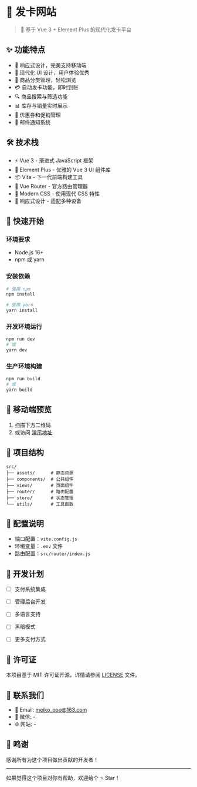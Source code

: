 # 🎫 发卡网站

> 🚀 基于 Vue 3 + Element Plus 的现代化发卡平台

## ✨ 功能特点

- 📱 响应式设计，完美支持移动端
- 🎨 现代化 UI 设计，用户体验优秀
- 🛒 商品分类管理，轻松浏览
- 💳 自动发卡功能，即时到账
- 🔍 商品搜索与筛选功能
- 📊 库存与销量实时展示
- 🌈 优惠券和促销管理
- 📧 邮件通知系统

## 🛠️ 技术栈

- ⚡️ Vue 3 - 渐进式 JavaScript 框架
- 🎨 Element Plus - 优雅的 Vue 3 UI 组件库
- 📦 Vite - 下一代前端构建工具
- 🚦 Vue Router - 官方路由管理器
- 💅 Modern CSS - 使用现代 CSS 特性
- 📱 响应式设计 - 适配多种设备

## 🚀 快速开始

### 环境要求

- Node.js 16+
- npm 或 yarn

### 安装依赖

```bash
# 使用 npm
npm install

# 使用 yarn
yarn install
```

### 开发环境运行

```bash
npm run dev
# 或
yarn dev
```

### 生产环境构建

```bash
npm run build
# 或
yarn build
```

## 📱 移动端预览

1. 扫描下方二维码
2. 或访问 [演示地址](#)

## 📂 项目结构

```
src/
├── assets/      # 静态资源
├── components/  # 公共组件
├── views/       # 页面组件
├── router/      # 路由配置
├── store/       # 状态管理
└── utils/       # 工具函数
```

## 🔧 配置说明

- 端口配置：`vite.config.js`
- 环境变量：`.env` 文件
- 路由配置：`src/router/index.js`

## 📝 开发计划

- [ ] 支付系统集成
- [ ] 管理后台开发
- [ ] 多语言支持
- [ ] 黑暗模式
- [ ] 更多支付方式


## 📄 许可证

本项目基于 MIT 许可证开源，详情请参阅 [LICENSE](LICENSE) 文件。

## 👥 联系我们

- 📧 Email: meiko_ooo@163.com
- 💬 微信: -
- 🌐 网站: -

## 🙏 鸣谢

感谢所有为这个项目做出贡献的开发者！

---

如果觉得这个项目对你有帮助，欢迎给个 ⭐️ Star！ 